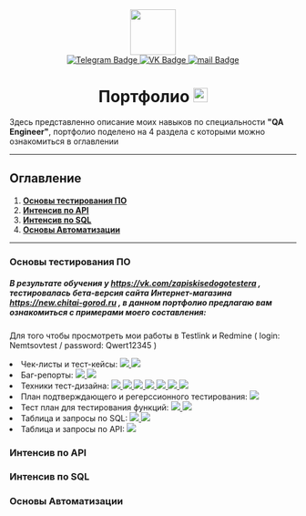 <div id="header" align="center">
  <img src="https://media.giphy.com/media/b73wUq1jFLBTy/giphy.gif" width="80"/>
</div>

<div id="badges" align="center">
  <a href="http://t.me/QA_Sergey_N" target="_blank">
    <img src="https://img.shields.io/badge/Telegram-9cf?style=flat&logo=Telegram&logoColor=dark" alt="Telegram Badge"/>
  </a>
  <a href="https://vk.com/nemtsov_sergei">
    <img src="https://img.shields.io/badge/VK-blue?style=flat&logo=VK&logoColor=white" alt="VK Badge"/>
  </a>
  <a href="mailto:nemtsov_sergey@list.ru">
    <img src="https://img.shields.io/badge/@mail-important?style=flat&logo=@mail&logoColor=white" alt="mail Badge"/>
  </a>
  
  <h1>
  Портфолио
  <img src="https://user-images.githubusercontent.com/117725360/227227526-a9ce529d-bd87-4cf2-b2c5-773f0804a07f.png" width="25"
/>
</h1>
</div>

Здесь представленно описание  моих навыков по специальности **"QA Engineer"**, портфолио поделено на 4 раздела с которыми можно ознакомиться в оглавлении 
___

## Оглавление

1. [**Основы тестирования ПО**](#основы-тестирования-по)
2. [**Интенсив по API**](#интенсив-по-sql)
3. [**Интенсив по SQL**](#интенсив-по-api)    
4. [**Основы Автоматизации**](#основы-автоматизации)
___

### Основы тестирования ПО
##### В результате обучения у https://vk.com/zapiskisedogotestera , тестировалась бета-версия сайта Интернет-магазина https://new.chitai-gorod.ru , в данном портфолио предлагаю вам ознакомиться с примерами моего составления:
Для того чтобы просмотреть мои работы в Testlink и Redmine ( login: Nemtsovtest / password: Qwert12345 )

<div id="buttons" align="left">
  <li>
    Чек-листы и тест-кейсы: 
  <a href="https://docs.google.com/spreadsheets/d/1XRH22KkHJ5Mr7_fkhRIn-_NckQI4ZUgNsMhWQyM06JM/edit#gid=0" target="_blank">
    <img src="https://img.shields.io/badge/Google_tables-9cf?style=plastic&logo=appveyor&logo=logoColor=dark alt="Google_tables Button" target="_blank"/>
  </a>
  <a href="http://testlink.it-online-school.ru/login.php?note=expired&destination=%2Flinkto.php%3FtprojectPrefix%3D27_CHITAY1%26item%3Dtestsuite%26id%3D249054" target="_blank">
    <img src="https://img.shields.io/badge/Testlink-9cf?style=plastic&logo=appveyor&logo=logoColor=dark alt="Testlink Button"/>
  </a></li>
  </div>
  

 <div id="buttons" align="left">
    <li>Баг-репорты:
  <a href="https://docs.google.com/spreadsheets/d/1n2bT1OGAucSLiBdLksXXs1GYt8uaY2N0TYLHRqJ7vgU/edit#gid=491241257">
    <img src="https://img.shields.io/badge/Google_tables-9cf?style=plastic&logo=appveyor&logo=logoColor=dark alt="Google_tables Button"/>
  </a>
  <a href="http://redmine.sedtest-school.ru/">
    <img src="https://img.shields.io/badge/Redmine-9cf?style=plastic&logo=appveyor&logo=logoColor=dark alt="Redmine Button"/>
  </a></li>
  </div>
  
<div id="buttons" align="left">
  <li>Техники тест-дизайна:
    <a href="https://docs.google.com/spreadsheets/d/1n2bT1OGAucSLiBdLksXXs1GYt8uaY2N0TYLHRqJ7vgU/edit#gid=80004980">
    <img src="https://img.shields.io/badge/КЭ/ГЗ-9cf?style=plastic&logo=appveyor&logo=logoColor=dark alt="КЭ/ГЗ Button"/>
  </a>
  <a href="https://docs.google.com/spreadsheets/d/1n2bT1OGAucSLiBdLksXXs1GYt8uaY2N0TYLHRqJ7vgU/edit#gid=1826811645">
    <img src="https://img.shields.io/badge/Состояния/переходы-9cf?style=plastic&logo=appveyor&logo=logoColor=dark alt="Состояния/переходы Button"/>
  </a>
  <a href="https://docs.google.com/spreadsheets/d/1n2bT1OGAucSLiBdLksXXs1GYt8uaY2N0TYLHRqJ7vgU/edit#gid=1525796168">
    <img src="https://img.shields.io/badge/Таблица_принятия_решений-9cf?style=plastic&logo=appveyor&logo=logoColor=dark alt="Таблица_принятия_решений Button"/>
  </a>
  <a href="https://docs.google.com/spreadsheets/d/1n2bT1OGAucSLiBdLksXXs1GYt8uaY2N0TYLHRqJ7vgU/edit#gid=964156639">
    <img src="https://img.shields.io/badge/Pairwise-9cf?style=plastic&logo=appveyor&logo=logoColor=dark alt="Pairwise Button"/>
  </a>
  <a href="https://docs.google.com/spreadsheets/d/1XRH22KkHJ5Mr7_fkhRIn-_NckQI4ZUgNsMhWQyM06JM/edit#gid=0">
    <img src="https://img.shields.io/badge/Позитивные_и_негативные-9cf?style=plastic&logo=appveyor&logo=logoColor=dark alt="Позитивные_и_негативные Button"/>
  </a>
  <a href="https://docs.google.com/spreadsheets/d/1n2bT1OGAucSLiBdLksXXs1GYt8uaY2N0TYLHRqJ7vgU/edit#gid=441719583">
    <img src="https://img.shields.io/badge/Сессионное-9cf?style=plastic&logo=appveyor&logo=logoColor=dark alt="Сессионное Button"/>
  </a>
    <a href="https://docs.google.com/spreadsheets/d/1n2bT1OGAucSLiBdLksXXs1GYt8uaY2N0TYLHRqJ7vgU/edit#gid=906918062">
    <img src="https://img.shields.io/badge/Предугадывание_ошибок-9cf?style=plastic&logo=appveyor&logo=logoColor=dark alt="Предугадывание_ошибок Button"/>
  </a>
  </li>
  </div>
  
  
  
  
  <div id="buttons" align="left">
   <li>План подтверждающего и регерссионного тестирования:
  <a href="https://docs.google.com/spreadsheets/d/1n2bT1OGAucSLiBdLksXXs1GYt8uaY2N0TYLHRqJ7vgU/edit#gid=1330867641">
    <img src="https://img.shields.io/badge/Регрессионное-9cf?style=plastic&logo=appveyor&logo=logoColor=dark alt="Регрессионное Button"/>
  </a>
  </li>
  </div>
                                                                                                                                       
   <div id="buttons" align="left">
   <li>
     Тест план для тестирования функций:                              
  <a href="https://clck.ru/32M6M6">
    <img src="https://img.shields.io/badge/Xmind-9cf?style=plastic&logo=appveyor&logo=logoColor=dark alt="Xmind Button"/>
  </a>
  <a href="https://docs.google.com/spreadsheets/d/1n2bT1OGAucSLiBdLksXXs1GYt8uaY2N0TYLHRqJ7vgU/edit#gid=471195378">
    <img src="https://img.shields.io/badge/Google_tables-9cf?style=plastic&logo=appveyor&logo=logoColor=dark alt="Google_tables Button"/>
  </a>
     </li>  
  </div>     
                                                                                                                                       
   <div id="buttons" align="left">
                                 <li>Таблица и запросы по SQL:
  <a href="https://docs.google.com/spreadsheets/d/1n2bT1OGAucSLiBdLksXXs1GYt8uaY2N0TYLHRqJ7vgU/edit#gid=18521223">
    <img src="https://img.shields.io/badge/Google_tables-9cf?style=plastic&logo=appveyor&logo=logoColor=dark alt="Таблица Button"/>
  </a>
  <a href="https://docs.google.com/spreadsheets/d/1n2bT1OGAucSLiBdLksXXs1GYt8uaY2N0TYLHRqJ7vgU/edit#gid=22162382">
    <img src="https://img.shields.io/badge/Запросы-9cf?style=plastic&logo=appveyor&logo=logoColor=dark alt="Запросы Button"/>
  </a></li>
  </div>      
                                                                                                                           
   <div id="buttons" align="left">
                                 <li>Таблица и запросы по API:
  <a href="https://docs.google.com/spreadsheets/d/1n2bT1OGAucSLiBdLksXXs1GYt8uaY2N0TYLHRqJ7vgU/edit#gid=1045960963">
    <img src="https://img.shields.io/badge/Google_tables-9cf?style=plastic&logo=appveyor&logo=logoColor=dark alt="Таблица Button"/>
  </a></li>
  </div>

### Интенсив по API






### Интенсив по SQL






### Основы Автоматизации




